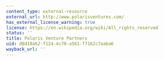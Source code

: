 ```yaml
---
content_type: external-resource
external_url: http://www.polarisventures.com/
has_external_license_warning: true
license: https://en.wikipedia.org/wiki/All_rights_reserved
status: ''
title: Polaris Venture Partners
uid: d0d18a62-f124-4c70-a561-f7162c7aaba6
wayback_url: ''
---
```

